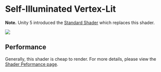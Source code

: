 Self-Illuminated Vertex-Lit
===========================

**Note.** Unity 5 introduced the [Standard Shader](shader-StandardShader) which replaces this shader.

![](../uploads/Shaders/Shader-IllumVertex.png) 

<!-- include shader-SelfIllumFamilyImport -->

<!-- include shader-VertexLitSubsetImport -->

Performance
-----------

Generally, this shader is cheap to render. For more details, please view the [Shader Peformance page](shader-Performance).
